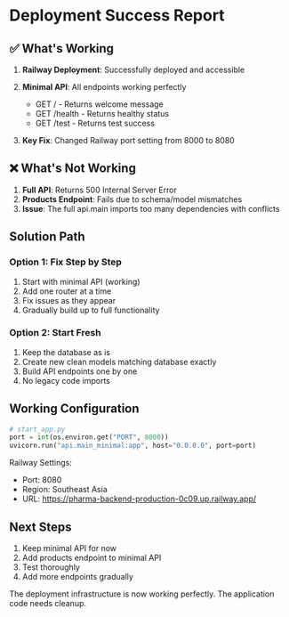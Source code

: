 # Deployment Success Report

## ✅ What's Working

1. **Railway Deployment**: Successfully deployed and accessible
2. **Minimal API**: All endpoints working perfectly
   - GET / - Returns welcome message
   - GET /health - Returns healthy status
   - GET /test - Returns test success

3. **Key Fix**: Changed Railway port setting from 8000 to 8080

## ❌ What's Not Working

1. **Full API**: Returns 500 Internal Server Error
2. **Products Endpoint**: Fails due to schema/model mismatches
3. **Issue**: The full api.main imports too many dependencies with conflicts

## Solution Path

### Option 1: Fix Step by Step
1. Start with minimal API (working)
2. Add one router at a time
3. Fix issues as they appear
4. Gradually build up to full functionality

### Option 2: Start Fresh
1. Keep the database as is
2. Create new clean models matching database exactly
3. Build API endpoints one by one
4. No legacy code imports

## Working Configuration

```python
# start_app.py
port = int(os.environ.get("PORT", 8000))
uvicorn.run("api.main_minimal:app", host="0.0.0.0", port=port)
```

Railway Settings:
- Port: 8080
- Region: Southeast Asia
- URL: https://pharma-backend-production-0c09.up.railway.app/

## Next Steps

1. Keep minimal API for now
2. Add products endpoint to minimal API
3. Test thoroughly
4. Add more endpoints gradually

The deployment infrastructure is now working perfectly. The application code needs cleanup.